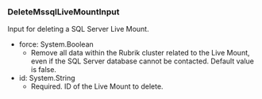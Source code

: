 ### DeleteMssqlLiveMountInput
Input for deleting a SQL Server Live Mount.

- force: System.Boolean
  - Remove all data within the Rubrik cluster related to the Live Mount, even if the SQL Server database cannot be contacted. Default value is false.
- id: System.String
  - Required. ID of the Live Mount to delete.
